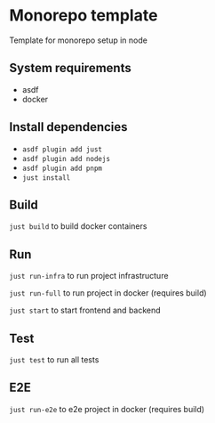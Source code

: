 # Monorepo template

Template for monorepo setup in node

## System requirements

- asdf
- docker

## Install dependencies

- `asdf plugin add just`
- `asdf plugin add nodejs`
- `asdf plugin add pnpm`
- `just install`

## Build

`just build` to build docker containers

## Run

`just run-infra` to run project infrastructure

`just run-full` to run project in docker (requires build)

`just start` to start frontend and backend

## Test

`just test` to run all tests

## E2E

`just run-e2e` to e2e project in docker (requires build)
